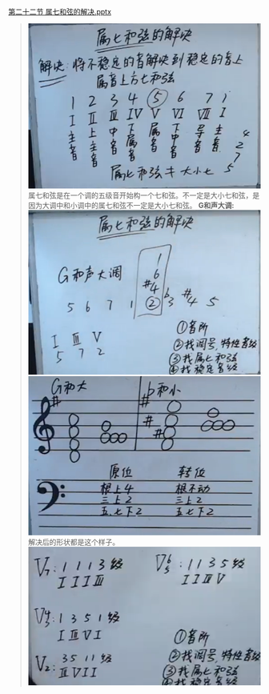 [第二十二节 属七和弦的解决.pptx](https://www.yuque.com/attachments/yuque/0/2022/pptx/12393765/1665677689298-bc05b422-3e9f-4ec4-b172-385a614bfafd.pptx)
> ![image.png](./第二十二节_属七和弦的解决_(1).assets/20230302_1505529706.png)
> 属七和弦是在一个调的五级音开始构一个七和弦。不一定是大小七和弦，是因为大调中和小调中的属七和弦不一定是大小七和弦。
> **G和声大调:**
> ![image.png](./第二十二节_属七和弦的解决_(1).assets/20230302_1505532074.png)
> ![image.png](./第二十二节_属七和弦的解决_(1).assets/20230302_1505531770.png)
> 解决后的形状都是这个样子。
> ![image.png](./第二十二节_属七和弦的解决_(1).assets/20230302_1505538492.png)

